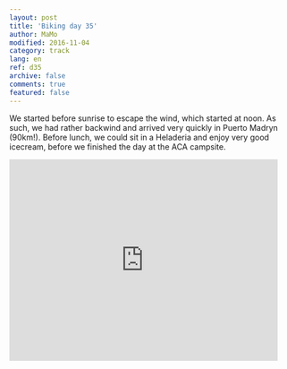 ```yaml
---   
layout: post 
title: 'Biking day 35'  
author: MaMo 
modified: 2016-11-04
category: track 
lang: en 
ref: d35
archive: false 
comments: true 
featured: false 
--- 
```


 We started before sunrise to escape the wind, which started at noon. As such, we had rather backwind and arrived very quickly in Puerto Madryn (90km!). Before lunch, we could sit in a Heladeria and enjoy very good icecream, before we finished the day at the ACA campsite. 

<iframe width='480' height='360' src='http://track-kit.net/maps_s3/?v=embed&track=231941.gpx' frameborder='0' allowfullscreen></iframe>